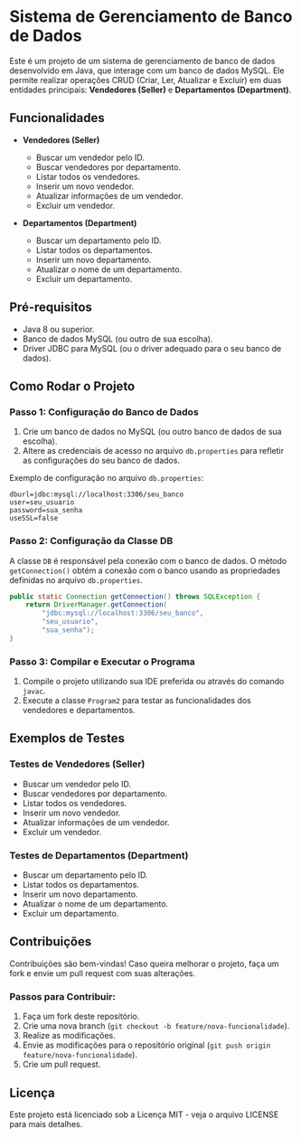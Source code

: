 # Sistema de Gerenciamento de Banco de Dados

Este é um projeto de um sistema de gerenciamento de banco de dados desenvolvido em Java, que interage com um banco de dados MySQL. Ele permite realizar operações CRUD (Criar, Ler, Atualizar e Excluir) em duas entidades principais: **Vendedores (Seller)** e **Departamentos (Department)**.

## Funcionalidades

- **Vendedores (Seller)**
  - Buscar um vendedor pelo ID.
  - Buscar vendedores por departamento.
  - Listar todos os vendedores.
  - Inserir um novo vendedor.
  - Atualizar informações de um vendedor.
  - Excluir um vendedor.

- **Departamentos (Department)**
  - Buscar um departamento pelo ID.
  - Listar todos os departamentos.
  - Inserir um novo departamento.
  - Atualizar o nome de um departamento.
  - Excluir um departamento.

## Pré-requisitos

- Java 8 ou superior.
- Banco de dados MySQL (ou outro de sua escolha).
- Driver JDBC para MySQL (ou o driver adequado para o seu banco de dados).

## Como Rodar o Projeto

### Passo 1: Configuração do Banco de Dados

1. Crie um banco de dados no MySQL (ou outro banco de dados de sua escolha).
2. Altere as credenciais de acesso no arquivo `db.properties` para refletir as configurações do seu banco de dados.

Exemplo de configuração no arquivo `db.properties`:

```properties
dburl=jdbc:mysql://localhost:3306/seu_banco
user=seu_usuario
password=sua_senha
useSSL=false
```
### Passo 2: Configuração da Classe DB

A classe `DB` é responsável pela conexão com o banco de dados. O método `getConnection()` obtém a conexão com o banco usando as propriedades definidas no arquivo `db.properties`.

```java
public static Connection getConnection() throws SQLException {
    return DriverManager.getConnection(
        "jdbc:mysql://localhost:3306/seu_banco", 
        "seu_usuario", 
        "sua_senha");
}
```
### Passo 3: Compilar e Executar o Programa

1. Compile o projeto utilizando sua IDE preferida ou através do comando `javac`.
2. Execute a classe `Program2` para testar as funcionalidades dos vendedores e departamentos.

## Exemplos de Testes

### Testes de Vendedores (Seller)

- Buscar um vendedor pelo ID.
- Buscar vendedores por departamento.
- Listar todos os vendedores.
- Inserir um novo vendedor.
- Atualizar informações de um vendedor.
- Excluir um vendedor.

### Testes de Departamentos (Department)

- Buscar um departamento pelo ID.
- Listar todos os departamentos.
- Inserir um novo departamento.
- Atualizar o nome de um departamento.
- Excluir um departamento.

## Contribuições

Contribuições são bem-vindas! Caso queira melhorar o projeto, faça um fork e envie um pull request com suas alterações.

### Passos para Contribuir:

1. Faça um fork deste repositório.
2. Crie uma nova branch (`git checkout -b feature/nova-funcionalidade`).
3. Realize as modificações.
4. Envie as modificações para o repositório original (`git push origin feature/nova-funcionalidade`).
5. Crie um pull request.

## Licença

Este projeto está licenciado sob a Licença MIT - veja o arquivo LICENSE para mais detalhes.
